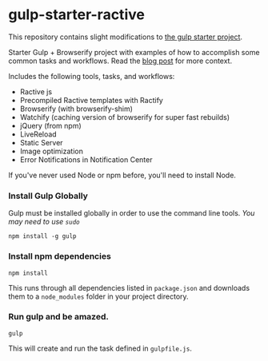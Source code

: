 gulp-starter-ractive
====================

This repository contains slight modifications to [the gulp starter project](https://github.com/greypants/gulp-starter).

Starter Gulp + Browserify project with examples of how to accomplish some common tasks and workflows. Read the [blog post](http://viget.com/extend/gulp-browserify-starter-faq) for more context.

Includes the following tools, tasks, and workflows:

- Ractive js
- Precompiled Ractive templates with Ractify
- Browserify (with browserify-shim)
- Watchify (caching version of browserify for super fast rebuilds)
- jQuery (from npm)
- LiveReload
- Static Server
- Image optimization
- Error Notifications in Notification Center

If you've never used Node or npm before, you'll need to install Node.

### Install Gulp Globally
Gulp must be installed globally in order to use the command line tools. *You may need to use `sudo`*
```
npm install -g gulp
```
### Install npm dependencies
```
npm install
```
This runs through all dependencies listed in `package.json` and downloads them
to a `node_modules` folder in your project directory.

### Run gulp and be amazed.
```
gulp
```

This will create and run the task defined in `gulpfile.js`.
